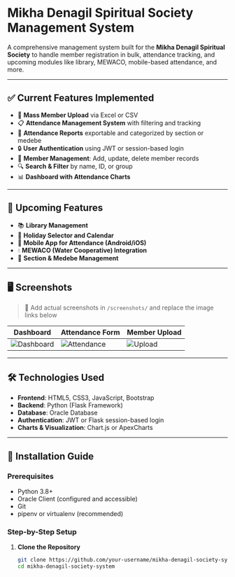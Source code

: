 # Mikha Denagil Spiritual Society Management System

A comprehensive management system built for the **Mikha Denagil Spiritual Society** to handle member registration in bulk, attendance tracking, and upcoming modules like library, MEWACO, mobile-based attendance, and more.

---

## ✅ Current Features Implemented

- 🔁 **Mass Member Upload** via Excel or CSV
- 📋 **Attendance Management System** with filtering and tracking
- 🧾 **Attendance Reports** exportable and categorized by section or medebe
- 🔒 **User Authentication** using JWT or session-based login
- 📁 **Member Management**: Add, update, delete member records
- 🔍 **Search & Filter** by name, ID, or group
- 📊 **Dashboard with Attendance Charts**

---

## 🔮 Upcoming Features

- 📚 **Library Management**
- 📆 **Holiday Selector and Calendar**
- 📱 **Mobile App for Attendance (Android/iOS)**
- 💧 **MEWACO (Water Cooperative) Integration**
- 🏢 **Section & Medebe Management**

---

## 🖥️ Screenshots

> 📌 Add actual screenshots in `/screenshots/` and replace the image links below

| Dashboard | Attendance Form | Member Upload |
|-----------|------------------|----------------|
| ![Dashboard](screenshots/dashboard.png) | ![Attendance](screenshots/attendance_form.png) | ![Upload](screenshots/upload_members.png) |

---

## 🛠️ Technologies Used

- **Frontend**: HTML5, CSS3, JavaScript, Bootstrap
- **Backend**: Python (Flask Framework)
- **Database**: Oracle Database
- **Authentication**: JWT or Flask session-based login
- **Charts & Visualization**: Chart.js or ApexCharts

---

## 🚀 Installation Guide

### Prerequisites

- Python 3.8+
- Oracle Client (configured and accessible)
- Git
- pipenv or virtualenv (recommended)

### Step-by-Step Setup

1. **Clone the Repository**
   ```bash
   git clone https://github.com/your-username/mikha-denagil-society-system.git
   cd mikha-denagil-society-system
